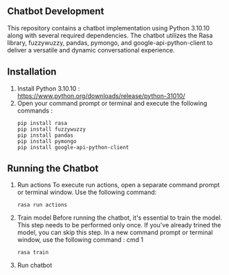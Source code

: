 ## Chatbot Development
This repository contains a chatbot implementation using Python 3.10.10 along with several required dependencies. The chatbot utilizes the Rasa library, fuzzywuzzy, pandas, pymongo, and google-api-python-client to deliver a versatile and dynamic conversational experience.

## Installation
1. Install Python 3.10.10 : https://www.python.org/downloads/release/python-31010/
2. Open your command prompt or terminal and execute the following commands :
   ```
   pip install rasa
   pip install fuzzywuzzy
   pip install pandas
   pip install pymongo
   pip install google-api-python-client

## Running the Chatbot
1. Run actions
   To execute run actions, open a separate command prompt or terminal window. Use the following       command:
   ```
   rasa run actions
    ```
2. Train model
   Before running the chatbot, it's essential to train the model. This step needs to be performed     only once. If you've already trined the model, you can skip this step. In a new command prompt     or terminal window, use the following command :
   cmd 1
   ```
   rasa train
3. Run chatbot
